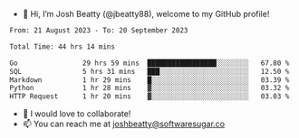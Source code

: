 - 👋 Hi, I’m Josh Beatty (@jbeatty88), welcome to my GitHub profile!

<!--START_SECTION:waka-->

```txt
From: 21 August 2023 - To: 20 September 2023

Total Time: 44 hrs 14 mins

Go                29 hrs 59 mins  █████████████████░░░░░░░░   67.80 %
SQL               5 hrs 31 mins   ███░░░░░░░░░░░░░░░░░░░░░░   12.50 %
Markdown          1 hr 29 mins    █░░░░░░░░░░░░░░░░░░░░░░░░   03.39 %
Python            1 hr 28 mins    ▓░░░░░░░░░░░░░░░░░░░░░░░░   03.32 %
HTTP Request      1 hr 20 mins    ▓░░░░░░░░░░░░░░░░░░░░░░░░   03.03 %
```

<!--END_SECTION:waka-->

- 💞️ I would love to collaborate!
- 📫 You can reach me at joshbeatty@softwaresugar.co

<!---
jbeatty88/jbeatty88 is a ✨ special ✨ repository because its `README.md` (this file) appears on your GitHub profile.
You can click the Preview link to take a look at your changes.
--->
